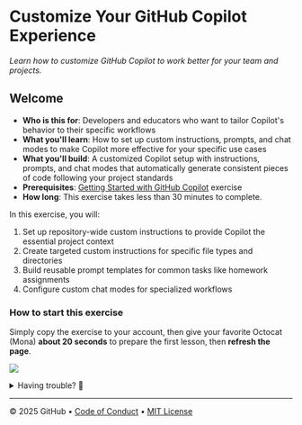 # Customize Your GitHub Copilot Experience

_Learn how to customize GitHub Copilot to work better for your team and projects._

## Welcome

- **Who is this for**: Developers and educators who want to tailor Copilot's behavior to their specific workflows
- **What you'll learn**: How to set up custom instructions, prompts, and chat modes to make Copilot more effective for your specific use cases
- **What you'll build**: A customized Copilot setup with instructions, prompts, and chat modes that automatically generate consistent pieces of code following your project standards
- **Prerequisites**: [Getting Started with GitHub Copilot](https://github.com/skills/getting-started-with-github-copilot) exercise
- **How long**: This exercise takes less than 30 minutes to complete.

In this exercise, you will:

1. Set up repository-wide custom instructions to provide Copilot the essential project context
1. Create targeted custom instructions for specific file types and directories
1. Build reusable prompt templates for common tasks like homework assignments
1. Configure custom chat modes for specialized workflows

### How to start this exercise

Simply copy the exercise to your account, then give your favorite Octocat (Mona) **about 20 seconds** to prepare the first lesson, then **refresh the page**.

[![](https://img.shields.io/badge/Copy%20Exercise-%E2%86%92-1f883d?style=for-the-badge&logo=github&labelColor=197935)](https://github.com/new?template_owner=skills-dev&template_name=customize-your-github-copilot-experience&owner=%40me&name=skills-customize-your-github-copilot-experience&description=Exercise:+Customize+Your+GitHub+Copilot+Experience&visibility=public)

<details>
<summary>Having trouble? 🤷</summary><br/>

When copying the exercise, we recommend the following settings:

- For owner, choose your personal account or an organization to host the repository.

- We recommend creating a public repository, since private repositories will use Actions minutes.

If the exercise isn't ready in 20 seconds, please check the [Actions](../../actions) tab.

- Check to see if a job is running. Sometimes it simply takes a bit longer.

- If the page shows a failed job, please submit an issue. Nice, you found a bug! 🐛

</details>

---

&copy; 2025 GitHub &bull; [Code of Conduct](https://www.contributor-covenant.org/version/2/1/code_of_conduct/code_of_conduct.md) &bull; [MIT License](https://gh.io/mit)
